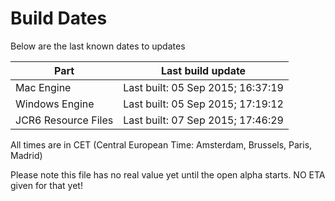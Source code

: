 # Build Dates

Below are the last known dates to updates

Part | Last build update
-----|-----
Mac Engine | Last built: 05 Sep 2015; 16:37:19
Windows Engine | Last built: 05 Sep 2015; 17:19:12
JCR6 Resource Files | Last built: 07 Sep 2015; 17:46:29
All times are in CET (Central European Time: Amsterdam, Brussels, Paris, Madrid)


Please note this file has no real value yet until the open alpha starts. NO ETA given for that yet!
